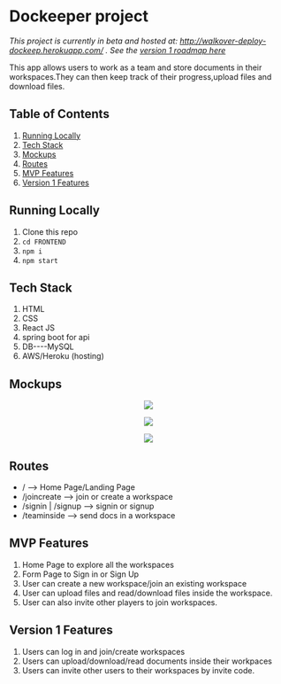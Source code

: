 # Dockeeper project

*This    project is currently in beta and hosted at: http://walkover-deploy-dockeep.herokuapp.com/ . See the [version 1 roadmap here](https://github.com/apurbamaity/DocKeeper)*

This app allows users to work as a team and store documents in their workspaces.They can then keep track of their progress,upload files and download files.



## Table of Contents

1. [Running Locally](#running-locally)
1. [Tech Stack](#tech-stack)
1. [Mockups](#mockups)
1. [Routes](#routes)
1. [MVP Features](#mvp-features)
1. [Version 1 Features](#version-1-features)

## Running Locally

1. Clone this repo
1. `cd FRONTEND`
1. `npm i`
1. `npm start`

## Tech Stack


1. HTML
2. CSS
3. React JS
4. spring boot for api
5. DB----MySQL
6. AWS/Heroku (hosting)

## Mockups

<p align="center">
  <img src="Images/main.png">
</p>

<p align="center">
  <img src="Images/index.png">
</p>

<p align="center">
  <img src="Images/form.png">
</p>




## Routes

* / --> Home Page/Landing Page
* /joincreate --> join or create a workspace
* /signin | /signup --> signin or signup
* /teaminside --> send docs in a workspace

## MVP Features

1. Home Page to explore all the workspaces
2. Form Page to Sign in or Sign Up
3. User can create a new workspace/join an existing workspace
4. User can upload files and read/download files inside the workspace.
5. User can also invite other players to join workspaces. 

## Version 1 Features

1. Users can log in and join/create workspaces
2. Users can upload/download/read documents inside their workpaces
3. Users can invite other users to their workspaces by invite code.
